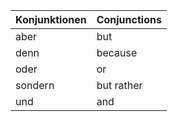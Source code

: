 | Konjunktionen | Conjunctions  |
|---------------|---------------|
| aber          | but           |
| denn          | because       |
| oder          | or            |
| sondern       | but rather    |
| und           | and           |
